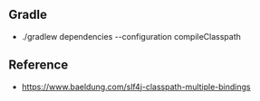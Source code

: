 ## Gradle
- ./gradlew dependencies --configuration compileClasspath

## Reference
- <https://www.baeldung.com/slf4j-classpath-multiple-bindings>